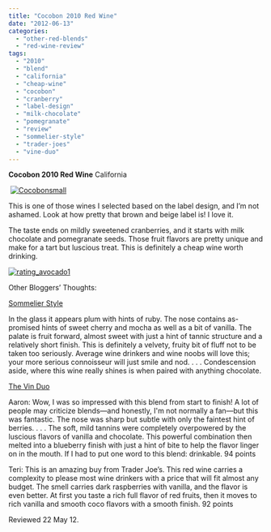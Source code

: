 ```yaml
---
title: "Cocobon 2010 Red Wine"
date: "2012-06-13"
categories: 
  - "other-red-blends"
  - "red-wine-review"
tags: 
  - "2010"
  - "blend"
  - "california"
  - "cheap-wine"
  - "cocobon"
  - "cranberry"
  - "label-design"
  - "milk-chocolate"
  - "pomegranate"
  - "review"
  - "sommelier-style"
  - "trader-joes"
  - "vine-duo"
---
```


**Cocobon 2010 Red Wine** California

 [![](http://s3.amazonaws.com/thegourmez-wpmedia/2012/06/Cocobonsmall.jpg "Cocobonsmall")](http://s3.amazonaws.com/thegourmez-wpmedia/2012/06/Cocobonsmall.jpg)

This is one of those wines I selected based on the label design, and I’m not ashamed. Look at how pretty that brown and beige label is! I love it.

The taste ends on mildly sweetened cranberries, and it starts with milk chocolate and pomegranate seeds. Those fruit flavors are pretty unique and make for a tart but luscious treat. This is definitely a cheap wine worth drinking.

[![](http://s3.amazonaws.com/thegourmez-wpmedia/2009/02/rating_avocado1.gif "rating_avocado1")](http://s3.amazonaws.com/thegourmez-wpmedia/2009/02/rating_avocado1.gif)

Other Bloggers’ Thoughts:

[Sommelier Style](http://sommelierstyle.wordpress.com/2012/02/15/cocobon-red-wine-2010/)

In the glass it appears plum with hints of ruby. The nose contains as-promised hints of sweet cherry and mocha as well as a bit of vanilla. The palate is fruit forward, almost sweet with just a hint of tannic structure and a relatively short finish. This is definitely a velvety, fruity bit of fluff not to be taken too seriously. Average wine drinkers and wine noobs will love this; your more serious connoisseur will just smile and nod. . . . Condescension aside, where this wine really shines is when paired with anything chocolate.

[The Vin Duo](http://thevinoduo.blogspot.com/2012/02/cocobon-red-wine-2010.html)

Aaron: Wow, I was so impressed with this blend from start to finish! A lot of people may criticize blends—and honestly, I'm not normally a fan—but this was fantastic. The nose was sharp but subtle with only the faintest hint of berries. . . . The soft, mild tannins were completely overpowered by the luscious flavors of vanilla and chocolate. This powerful combination then melted into a blueberry finish with just a hint of bite to help the flavor linger on in the mouth. If I had to put one word to this blend: drinkable. 94 points

Teri: This is an amazing buy from Trader Joe’s. This red wine carries a complexity to please most wine drinkers with a price that will fit almost any budget. The smell carries dark raspberries with vanilla, and the flavor is even better. At first you taste a rich full flavor of red fruits, then it moves to rich vanilla and smooth coco flavors with a smooth finish. 92 points

Reviewed 22 May 12.
